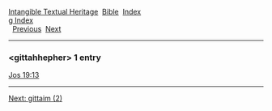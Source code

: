 [Intangible Textual Heritage](../../index)  [Bible](../index) 
[Index](index)   
[g Index](_g_)  
  [Previous](c04776)  [Next](c04778) 

------------------------------------------------------------------------

### &lt;gittahhepher&gt; 1 entry

[Jos 19:13](../kjv/jos019.htm#013)  

------------------------------------------------------------------------

[Next: gittaim (2)](c04778)

